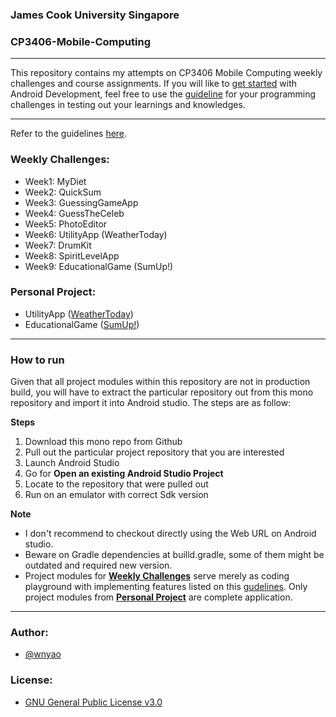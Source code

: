 ### James Cook University Singapore
### CP3406-Mobile-Computing
---

This repository contains my attempts on CP3406 Mobile Computing weekly challenges and course assignments. If you will like to [get started](https://developer.android.com/guide/) with Android Development, feel free to use the [guideline](https://github.com/wnyao/cp3406_mobile_computing/blob/master/weekly_challenges_guideline.md) for your programming challenges in testing out your learnings and knowledges.

---
Refer to the guidelines [here](https://github.com/wnyao/cp3406_mobile_computing/blob/master/weekly_challenges_guideline.md).

### Weekly Challenges:
* Week1: MyDiet
* Week2: QuickSum
* Week3: GuessingGameApp
* Week4: GuessTheCeleb
* Week5: PhotoEditor
* Week6: UtilityApp (WeatherToday)
* Week7: DrumKit
* Week8: SpiritLevelApp
* Week9: EducationalGame (SumUp!)

### Personal Project:
* UtilityApp ([WeatherToday](https://github.com/wnyao/cp3406_mobile_computing/tree/master/WeatherToday))
* EducationalGame ([SumUp!](https://github.com/wnyao/cp3406_mobile_computing/tree/master/EducationalGame))

---
### How to run

Given that all project modules within this repository are not in production build, you will have to extract the particular repository out from this mono repository and import it into Android studio. The steps are as follow:

**Steps**
1. Download this mono repo from Github
2. Pull out the particular project repository that you are interested
3. Launch Android Studio
4. Go for **Open an existing Android Studio Project**
5. Locate to the repository that were pulled out
5. Run on an emulator with correct Sdk version

**Note**
- I don't recommend to checkout directly using the Web URL on Android studio. 
- Beware on Gradle dependencies at builld.gradle, some of them might be outdated and required new version.
- Project modules for [**Weekly Challenges**](#weekly-challenges:) serve merely as coding playground with implementing features listed on this [gudelines](https://github.com/wnyao/cp3406_mobile_computing/blob/master/weekly_challenges_guideline.md). Only project modules from [**Personal Project**](#personal-project:) are complete application.

---

### Author: 
* [@wnyao](https://github.com/wnyao)

### License:
* [GNU General Public License v3.0](https://github.com/wnyao/cp3406_mobile_computing/blob/master/LICENSE)
